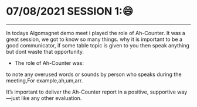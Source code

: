 # 07/08/2021 SESSION 1:😄

------------------------------------------------------------------------
In todays Algomagnet demo meet i played the role of  Ah-Counter. It was a great session, we got to know so many things. 
why it is important to be a good communicator, if some table topic is given to you then speak anything but dont waste that opportunity.

- The role of Ah-Counter was:

to note any overused words or sounds by person who speaks during the meeting,For example,ah,um,arr.

It’s important to deliver the Ah-Counter report in a positive, supportive way—just like any other evaluation.
